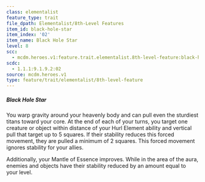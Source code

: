 ```yaml
---
class: elementalist
feature_type: trait
file_dpath: Elementalist/8th-Level Features
item_id: black-hole-star
item_index: '02'
item_name: Black Hole Star
level: 8
scc:
  - mcdm.heroes.v1:feature.trait.elementalist.8th-level-feature:black-hole-star
scdc:
  - 1.1.1:9.1.9.2:02
source: mcdm.heroes.v1
type: feature/trait/elementalist/8th-level-feature
---
```


##### Black Hole Star

You warp gravity around your heavenly body and can pull even the sturdiest titans toward your core. At the end of each of your turns, you target one creature or object within distance of your Hurl Element ability and vertical pull that target up to 5 squares. If their stability reduces this forced movement, they are pulled a minimum of 2 squares. This forced movement ignores stability for your allies.

Additionally, your Mantle of Essence improves. While in the area of the aura, enemies and objects have their stability reduced by an amount equal to your level.
